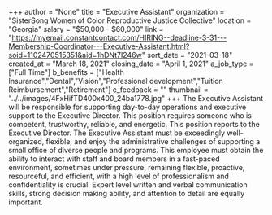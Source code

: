 +++
author = "None"
title = "Executive Assistant"
organization = "SisterSong Women of Color Reproductive Justice Collective"
location = "Georgia"
salary = "$50,000 - $60,000"
link = "https://myemail.constantcontact.com/HIRING--deadline-3-31---Membership-Coordinator---Executive-Assistant.html?soid=1102470515351&aid=1hDNt7I246w"
sort_date = "2021-03-18"
created_at = "March 18, 2021"
closing_date = "April 1, 2021"
a_job_type = ["Full Time"]
b_benefits = ["Health Insurance","Dental","Vision","Professional development","Tuition Reimbursement","Retirement"]
c_feedback = ""
thumbnail = "../../images/4FxHifTD400x400_24ba1778.jpg"
+++
The Executive Assistant will be responsible for supporting day-to-day operations and executive support to the Executive Director. This position requires someone who is competent, trustworthy, reliable, and energetic. This position reports to the Executive Director. The Executive Assistant must be exceedingly well-organized, flexible, and enjoy the administrative challenges of supporting a small office of diverse people and programs. This employee must obtain the ability to interact with staff and board members in a fast-paced environment, sometimes under pressure, remaining flexible, proactive, resourceful, and efficient, with a high level of professionalism and confidentiality is crucial. Expert level written and verbal communication skills, strong decision making ability, and attention to detail are equally important. 